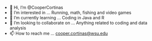 - 👋 Hi, I’m @CooperCortinas
- 👀 I’m interested in ... Running, math, fishing and video games
- 🌱 I’m currently learning ... Coding in Java and R
- 💞️ I’m looking to collaborate on ... Anything related to coding and data analysis
- 📫 How to reach me ... cooper.cortinas@wsu.edu

<!---
CooperCortinas/CooperCortinas is a ✨ special ✨ repository because its `README.md` (this file) appears on your GitHub profile.
You can click the Preview link to take a look at your changes.
--->
